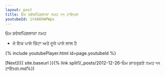 ```yaml
---
layout: post
title: ਓਮ ਸ਼ਵੇਥਪਿੰਗਲਾਯਾ ਨਮਹ ੧੧ ਟਾਇਮਸ
youtubeId: 1t486hWPWps
---
```

 
 
 ਓਮ ਸ਼ਵੇਥਪਿੰਗਲਾਯਾ ਨਮਹ  
 
 -  ਜੋ ਇਕ ਪਾਸੇ ਚਿੱਟਾ ਅਤੇ ਦੂਜੇ ਪਾਸੇ ਲਾਲ ਹੈ 
 
  
 
  
 
 
 
 
 
 


{% include youtubePlayer.html id=page.youtubeId %}
 
[Next]({{ site.baseurl }}{% link  split1/_posts/2012-12-26-ਓਮ ਸ਼ਾਤਰੁਗਣੇ ਨਮਹ ੧੧ ਟਾਇਮਸ.md%})
 
